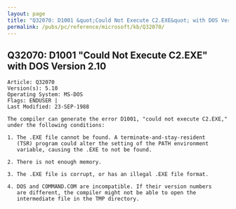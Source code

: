 ```yaml
---
layout: page
title: "Q32070: D1001 &quot;Could Not Execute C2.EXE&quot; with DOS Version 2.10"
permalink: /pubs/pc/reference/microsoft/kb/Q32070/
---
```


## Q32070: D1001 &quot;Could Not Execute C2.EXE&quot; with DOS Version 2.10

	Article: Q32070
	Version(s): 5.10
	Operating System: MS-DOS
	Flags: ENDUSER |
	Last Modified: 23-SEP-1988
	
	The compiler can generate the error D1001, "could not execute C2.EXE,"
	under the following conditions:
	
	1. The .EXE file cannot be found. A terminate-and-stay-resident
	   (TSR) program could alter the setting of the PATH environment
	   variable, causing the .EXE to not be found.
	
	2. There is not enough memory.
	
	3. The .EXE file is corrupt, or has an illegal .EXE file format.
	
	4. DOS and COMMAND.COM are incompatible. If their version numbers
	   are different, the compiler might not be able to open the
	   intermediate file in the TMP directory.
